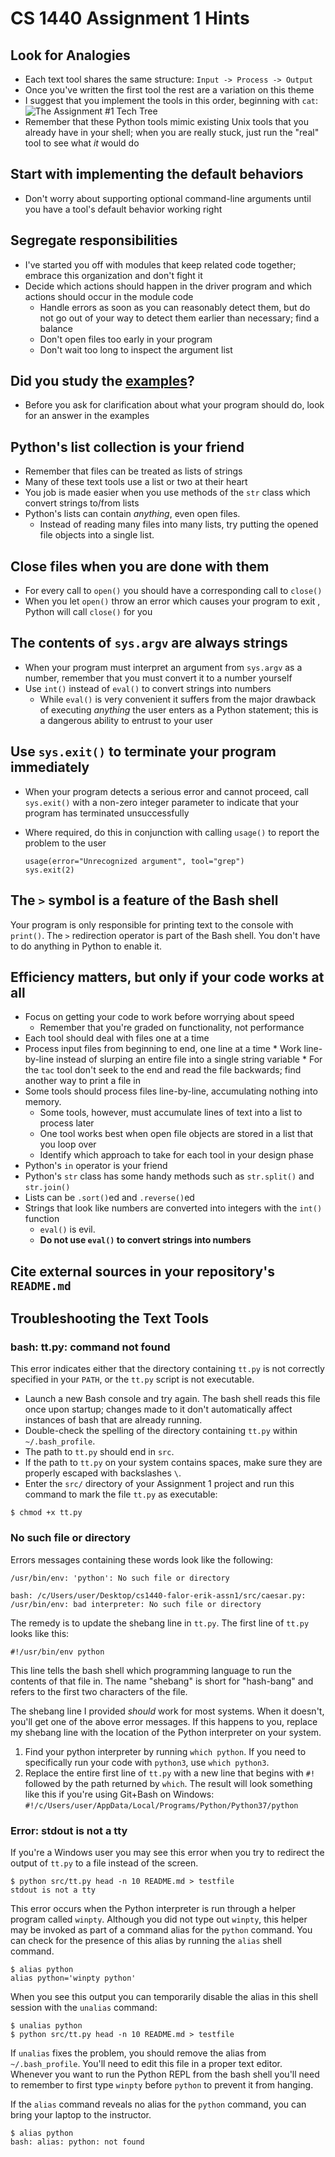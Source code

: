 # CS 1440 Assignment 1 Hints

## Look for Analogies

*   Each text tool shares the same structure: `Input -> Process -> Output`
*   Once you've written the first tool the rest are a variation on this theme
*   I suggest that you implement the tools in this order, beginning with `cat`: ![The Assignment #1 Tech Tree](Assn1_Tech_Tree.png)
*   Remember that these Python tools mimic existing Unix tools that you already have in your shell; when you are really stuck, just run the "real" tool to see what *it* would do


## Start with implementing the default behaviors

*   Don't worry about supporting optional command-line arguments until you have a tool's default behavior working right


## Segregate responsibilities

*   I've started you off with modules that keep related code together; embrace this organization and don't fight it
*   Decide which actions should happen in the driver program and which actions should occur in the module code
    *   Handle errors as soon as you can reasonably detect them, but do not go out of your way to detect them earlier than necessary; find a balance
    *   Don't open files too early in your program
    *   Don't wait too long to inspect the argument list


## Did you study the [examples](examples)?

*   Before you ask for clarification about what your program should do, look for an answer in the examples


## Python's list collection is your friend

*   Remember that files can be treated as lists of strings
*   Many of these text tools use a list or two at their heart
*   You job is made easier when you use methods of the `str` class which convert strings to/from lists
*   Python's lists can contain *anything*, even open files.
    *   Instead of reading many files into many lists, try putting the opened file objects into a single list.


## Close files when you are done with them

*   For every call to `open()` you should have a corresponding call to `close()`
*   When you let `open()` throw an error which causes your program to exit ,
    Python will call `close()` for you


## The contents of `sys.argv` are always strings

*   When your program must interpret an argument from `sys.argv` as a number, remember that you must convert it to a number yourself
*   Use `int()` instead of `eval()` to convert strings into numbers
    *   While `eval()` is very convenient it suffers from the major drawback of executing *anything* the user enters as a Python statement; this is a dangerous ability to entrust to your user


## Use `sys.exit()` to terminate your program immediately

*   When your program detects a serious error and cannot proceed, call `sys.exit()` with a non-zero integer parameter to indicate that your program has terminated unsuccessfully
*   Where required, do this in conjunction with calling `usage()` to report the problem to the user

    ```
    usage(error="Unrecognized argument", tool="grep")
    sys.exit(2)
    ```


## The `>` symbol is a feature of the Bash shell

Your program is only responsible for printing text to the console with `print()`.  The `>` redirection operator is part of the Bash shell.  You don't have to do anything in Python to enable it.


## Efficiency matters, but only if your code works at all

*   Focus on getting your code to work before worrying about speed
    *   Remember that you're graded on functionality, not performance
*   Each tool should deal with files one at a time
*   Process input files from beginning to end, one line at a time
        *   Work line-by-line instead of slurping an entire file into a single string variable
        *   For the `tac` tool don't seek to the end and read the file backwards; find another way to print a file in 
*   Some tools should process files line-by-line, accumulating nothing into memory.  
    *   Some tools, however, must accumulate lines of text into a list to process later
    *   One tool works best when open file objects are stored in a list that you loop over
    *   Identify which approach to take for each tool in your design phase
*   Python's `in` operator is your friend
*   Python's `str` class has some handy methods such as `str.split()` and `str.join()`
*   Lists can be `.sort()`ed and `.reverse()`ed
*   Strings that look like numbers are converted into integers with the `int()` function
    *   `eval()` is evil.
    *   **Do not use `eval()` to convert strings into numbers**


## Cite external sources in your repository's `README.md`


## Troubleshooting the Text Tools

### bash: tt.py: command not found

This error indicates either that the directory containing `tt.py` is not
correctly specified in your `PATH`, or the `tt.py` script is not executable.

*   Launch a new Bash console and try again.  The bash shell reads this file
    once upon startup; changes made to it don't automatically affect instances
    of bash that are already running.
*   Double-check the spelling of the directory containing `tt.py` within
    `~/.bash_profile`.
*   The path to `tt.py` should end in `src`.
*   If the path to `tt.py` on your system contains spaces, make sure they are
    properly escaped with backslashes `\`.
*   Enter the `src/` directory of your Assignment 1 project and run this
    command to mark the file `tt.py` as executable:

```
$ chmod +x tt.py
```



### No such file or directory

Errors messages containing these words look like the following:

```
/usr/bin/env: 'python': No such file or directory
```

```
bash: /c/Users/user/Desktop/cs1440-falor-erik-assn1/src/caesar.py: /usr/bin/env: bad interpreter: No such file or directory
```

The remedy is to update the shebang line in `tt.py`.  The first line of `tt.py`
looks like this:

```
#!/usr/bin/env python
```

This line tells the bash shell which programming language to run the contents
of that file in.  The name "shebang" is short for "hash-bang" and refers to the
first two characters of the file.

The shebang line I provided *should* work for most systems.  When it doesn't,
you'll get one of the above error messages.  If this happens to you, replace
my shebang line with the location of the Python interpreter on your system.

1.  Find your python interpreter by running `which python`.  If you need to
    specifically run your code with `python3`, use `which python3`.
2.  Replace the entire first line of `tt.py` with a new line that begins with
    `#!` followed by the path returned by `which`.  The result will look
    something like this if you're using Git+Bash on Windows:
    `#!/c/Users/user/AppData/Local/Programs/Python/Python37/python`



### Error: stdout is not a tty

If you're a Windows user you may see this error when you try to redirect the
output of `tt.py` to a file instead of the screen.

```
$ python src/tt.py head -n 10 README.md > testfile
stdout is not a tty
```

This error occurs when the Python interpreter is run through a helper program
called `winpty`.  Although you did not type out `winpty`, this helper may be
invoked as part of a command alias for the `python` command.  You can check for
the presence of this alias by running the `alias` shell command.  

```
$ alias python
alias python='winpty python'
```

When you see this output you can temporarily disable the alias in this shell
session with the `unalias` command:

```
$ unalias python
$ python src/tt.py head -n 10 README.md > testfile
```

If `unalias` fixes the problem, you should remove the alias from
`~/.bash_profile`.  You'll need to edit this file in a proper text editor.
Whenever you want to run the Python REPL from the bash shell you'll need to
remember to first type `winpty` before `python` to prevent it from hanging.


If the `alias` command reveals no alias for the `python` command, you can bring
your laptop to the instructor.

```
$ alias python
bash: alias: python: not found
```
